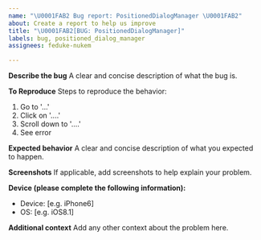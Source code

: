 ```yaml
---
name: "\U0001FAB2 Bug report: PositionedDialogManager \U0001FAB2"
about: Create a report to help us improve
title: "\U0001FAB2[BUG: PositionedDialogManager]"
labels: bug, positioned_dialog_manager
assignees: feduke-nukem

---
```


**Describe the bug**
A clear and concise description of what the bug is.

**To Reproduce**
Steps to reproduce the behavior:
1. Go to '...'
2. Click on '....'
3. Scroll down to '....'
4. See error

**Expected behavior**
A clear and concise description of what you expected to happen.

**Screenshots**
If applicable, add screenshots to help explain your problem.

**Device (please complete the following information):**
 - Device: [e.g. iPhone6]
 - OS: [e.g. iOS8.1]

**Additional context**
Add any other context about the problem here.
